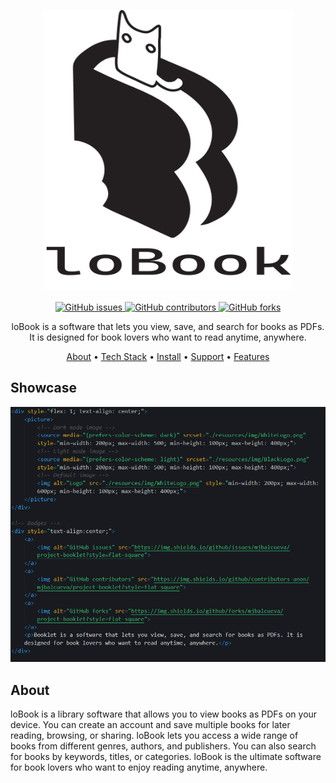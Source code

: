 <!-- Logo -->
<p align="center">
  <picture>
    <source media="(prefers-color-scheme: dark)" srcset="./resources/img/WhiteLogo.png" width="400" height="450">
    <source media="(prefers-color-scheme: light)" srcset="./resources/img/BlackLogo.png" width="400" height="450">
    <img alt="Logo" src="./resources/img/BlackLogo.png" width="400" height="450">
  </picture>
</p>

<!-- Badges -->
<div align="center">
  <a href="https://github.com/mjbalcueva/project-booklet/issues">
    <img alt="GitHub issues" src="https://img.shields.io/github/issues/mjbalcueva/project-booklet?style=flat-square">
  </a>
  <a href="https://github.com/mjbalcueva/project-booklet/graphs/contributors">
    <img alt="GitHub contributors" src="https://img.shields.io/github/contributors-anon/mjbalcueva/project-booklet?style=flat-square">
  </a>
  <a href="https://github.com/mjbalcueva/project-booklet/network/members">
    <img alt="GitHub forks" src="https://img.shields.io/github/forks/mjbalcueva/project-booklet?style=flat-square">
  </a>
</div>

<!-- Description -->
<p align="center">
  loBook is a software that lets you view, save, and search for books as PDFs. It is designed for book lovers who want to read anytime, anywhere.
</p>


<!-- Quick Links -->
<div align="center">
  <a href="about">About</a>
  <span> • </span>
  <a href="">Tech Stack</a>
  <span> • </span>
  <a href="">Install</a>
  <span> • </span>
  <a href="">Support</a>
  <span> • </span>
  <a href="">Features</a>
</div> 

<!-- Showcase SECTION -->
<h2>Showcase</h2>
<img alt="sample" src="./resources/img/sample.png">
<!-- About SECTION -->
<h2>About</h2>
<p>
  loBook is a library software that allows you to view books as PDFs on your device. You can create an account and save multiple books for later reading, browsing, or sharing. loBook lets you access a wide range of books from different genres, authors, and publishers. You can also search for books by keywords, titles, or categories. loBook is the ultimate software for book lovers who want to enjoy reading anytime, anywhere.
</p>